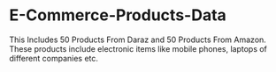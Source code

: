 # E-Commerce-Products-Data

This Includes 50 Products From Daraz and 50 Products From Amazon.
These products include electronic items like mobile phones, laptops of different companies etc.

